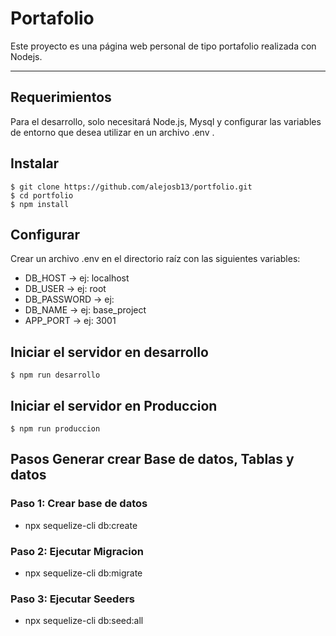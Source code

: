 # Portafolio

Este proyecto es una página web personal de tipo portafolio realizada con Nodejs.

---
## Requerimientos

Para el desarrollo, solo necesitará Node.js, Mysql y configurar las variables de entorno que desea utilizar en un archivo .env . 

## Instalar

    $ git clone https://github.com/alejosb13/portfolio.git
    $ cd portfolio
    $ npm install

## Configurar

Crear un archivo .env en el directorio raíz con las siguientes variables:

- DB_HOST       -> ej: localhost
- DB_USER       -> ej: root
- DB_PASSWORD   -> ej: 
- DB_NAME       -> ej: base_project
- APP_PORT      -> ej: 3001

## Iniciar el servidor en desarrollo
    $ npm run desarrollo


## Iniciar el servidor en Produccion

    $ npm run produccion
## Pasos Generar crear Base de datos, Tablas y datos 

### Paso 1: Crear base de datos
- npx sequelize-cli db:create

### Paso 2: Ejecutar Migracion
- npx sequelize-cli db:migrate

### Paso 3: Ejecutar Seeders
- npx sequelize-cli db:seed:all

